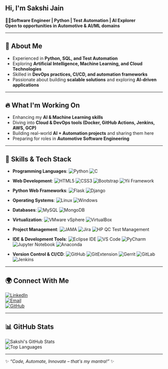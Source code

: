 ## Hi, I'm Sakshi Jain

👩‍💻**Software Engineer | Python | Test Automation | AI Explorer**  
   **Open to opportunities in Automotive & AI/ML domains**

---

## 🌟 About Me

- Experienced in **Python, SQL, and Test Automation**  
- Exploring **Artificial Intelligence, Machine Learning, and Cloud Technologies**  
- Skilled in **DevOps practices, CI/CD, and automation frameworks**  
- Passionate about building **scalable solutions** and exploring **AI-driven applications**  

---

## 🔥 What I'm Working On  

- Enhancing my **AI & Machine Learning skills**  
- Diving into **Cloud & DevOps tools (Docker, GitHub Actions, Jenkins, AWS, GCP)**  
- Building real-world **AI + Automation projects** and sharing them here  
- Preparing for roles in **Automotive Software Engineering**  

---

## 🎯 Skills & Tech Stack  

* **Programming Languages**:
    ![Python](https://img.shields.io/badge/-Python-3776AB?style=for-the-badge&logo=python&logoColor=white)
    ![C](https://img.shields.io/badge/-C-A8B9CC?style=for-the-badge&logo=c&logoColor=white)

* **Web Development**:
    ![HTML5](https://img.shields.io/badge/-HTML5-E34F26?style=for-the-badge&logo=html5&logoColor=white)
    ![CSS3](https://img.shields.io/badge/-CSS3-1572B6?style=for-the-badge&logo=css3&logoColor=white)
    ![Bootstrap](https://img.shields.io/badge/-Bootstrap-7952B3?style=for-the-badge&logo=bootstrap&logoColor=white)
    ![Yii Framework](https://img.shields.io/badge/-Yii%20Framework-005F99?style=for-the-badge&logo=yii&logoColor=white)

* **Python Web Frameworks**:
    ![Flask](https://img.shields.io/badge/-Flask-000000?style=for-the-badge&logo=flask&logoColor=white)
    ![Django](https://img.shields.io/badge/-Django-092E20?style=for-the-badge&logo=django&logoColor=white)

* **Operating Systems**:
    ![Linux](https://img.shields.io/badge/-Linux-FCC624?style=for-the-badge&logo=linux&logoColor=black)
    ![Windows](https://img.shields.io/badge/-Windows-0078D4?style=for-the-badge&logo=windows&logoColor=white)

* **Databases**:
    ![MySQL](https://img.shields.io/badge/-MySQL-4479A1?style=for-the-badge&logo=mysql&logoColor=white)
    ![MongoDB](https://img.shields.io/badge/-MongoDB-47A248?style=for-the-badge&logo=mongodb&logoColor=white)

* **Virtualization**:
    ![VMware vSphere](https://img.shields.io/badge/-vSphere-6072C7?style=for-the-badge&logo=vmware&logoColor=white)
    ![VirtualBox](https://img.shields.io/badge/-VirtualBox-203768?style=for-the-badge&logo=virtualbox&logoColor=white)

* **Project Management**:
    ![JAMA](https://img.shields.io/badge/-JAMA-FF0000?style=for-the-badge&logoColor=white)
    ![Jira](https://img.shields.io/badge/-Jira-0052CC?style=for-the-badge&logo=jira&logoColor=white)
    ![HP QC Test Management](https://img.shields.io/badge/-HP%20QC-6A3382?style=for-the-badge&logoColor=white)

* **IDE & Development Tools**:
    ![Eclipse IDE](https://img.shields.io/badge/-Eclipse%20IDE-2C2255?style=for-the-badge&logo=eclipseide&logoColor=white)
    ![VS Code](https://img.shields.io/badge/-VS%20Code-007ACC?style=for-the-badge&logo=visualstudiocode&logoColor=white)
    ![PyCharm](https://img.shields.io/badge/-PyCharm-000000?style=for-the-badge&logo=pycharm&logoColor=white)
    ![Jupyter Notebook](https://img.shields.io/badge/-Jupyter%20Notebook-F37726?style=for-the-badge&logo=jupyter&logoColor=white)
    ![Anaconda](https://img.shields.io/badge/-Anaconda-44A833?style=for-the-badge&logo=anaconda&logoColor=white)

* **Version Control & CI/CD**:
    ![GitHub](https://img.shields.io/badge/-GitHub-181717?style=for-the-badge&logo=github&logoColor=white)
    ![GitExtension](https://img.shields.io/badge/-GitExtension-F05033?style=for-the-badge&logoColor=white)
    ![Gerrit](https://img.shields.io/badge/-Gerrit-66538D?style=for-the-badge&logo=gerrit&logoColor=white)
    ![GitLab](https://img.shields.io/badge/-GitLab-FC6D26?style=for-the-badge&logo=gitlab&logoColor=white)
    ![Jenkins](https://img.shields.io/badge/-Jenkins-D33833?style=for-the-badge&logo=jenkins&logoColor=white)  

---

## 🌍 Connect With Me  

[![LinkedIn](https://img.shields.io/badge/-LinkedIn-0A66C2?style=for-the-badge&logo=linkedin&logoColor=white)](https://www.linkedin.com/in/sjain04/)  
[![Email](https://img.shields.io/badge/-Email-D14836?style=for-the-badge&logo=gmail&logoColor=white)](mailto:sjain040395@gmail.com)  
[![GitHub](https://img.shields.io/badge/-GitHub-181717?style=for-the-badge&logo=github&logoColor=white)](https://github.com/sjain2580)  

---

## 📊 GitHub Stats  

![Sakshi's GitHub Stats](https://github-readme-stats.vercel.app/api?username=sjain2580&show_icons=true&theme=radical)  
![Top Languages](https://github-readme-stats.vercel.app/api/top-langs/?username=sjain2580&layout=compact&theme=radical)  

---

✨ *“Code, Automate, Innovate – that's my mantra!”* ✨  
